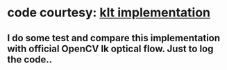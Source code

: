# code courtesy: [klt implementation](https://cecas.clemson.edu/~stb/klt/index.html)

## I do some test and compare this implementation with official OpenCV lk optical flow. Just to log the code..